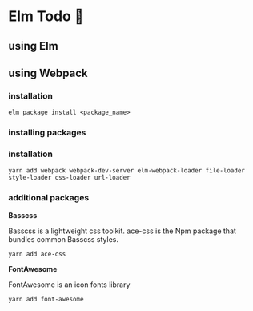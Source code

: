 # Elm Todo :pencil:

## using Elm

## using Webpack

### installation

``
elm package install <package_name>
``

### installing packages

### installation
``
yarn add webpack webpack-dev-server elm-webpack-loader file-loader style-loader css-loader url-loader
``

### additional packages

**Basscss**

Basscss is a lightweight css toolkit.
ace-css is the Npm package that bundles common Basscss styles.

``
yarn add ace-css
``

**FontAwesome**

FontAwesome is an icon fonts library

``
yarn add font-awesome
``
